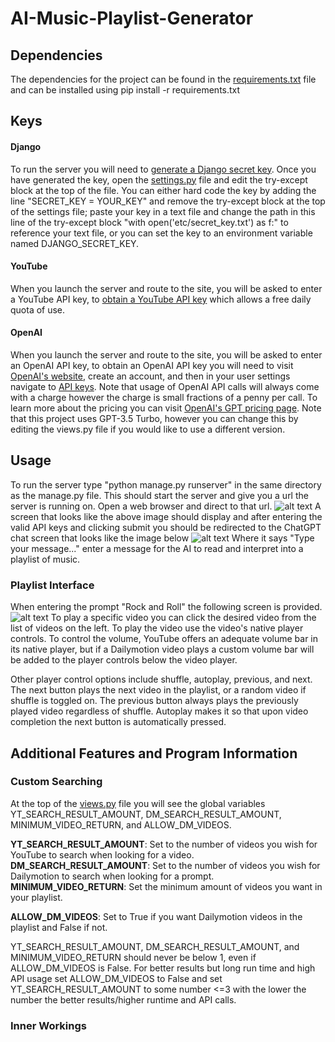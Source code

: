 # AI-Music-Playlist-Generator

## Dependencies

The dependencies for the project can be found in the [requirements.txt](https://github.com/mrmaxwellm9/AI-Music-Playlist-Generator/blob/master/requirements.txt) file and can be installed using pip install -r requirements.txt

## Keys

#### Django

To run the server you will need to [generate a Django secret key](https://www.educative.io/answers/how-to-generate-a-django-secretkey). Once you have generated the key, open the [settings.py](https://github.com/mrmaxwellm9/AI-Music-Playlist-Generator/blob/master/AiPlaylistMaker/settings.py) file and edit the try-except block at the top of the file. You can either hard code the key by adding the line "SECRET_KEY = YOUR_KEY" and remove the try-except block at the top of the settings file; paste your key in a text file and change the path in this line of the try-except block "with open('etc/secret_key.txt') as f:" to reference your text file, or you can set the key to an environment variable named DJANGO_SECRET_KEY.

#### YouTube

When you launch the server and route to the site, you will be asked to enter a YouTube API key, to [obtain a YouTube API key](https://developers.google.com/youtube/v3/getting-started) which allows a free daily quota of use. 

#### OpenAI

When you launch the server and route to the site, you will be asked to enter an OpenAI API key, to obtain an OpenAI API key you will need to visit [OpenAI's website](https://platform.openai.com/), create an account, and then in your user settings navigate to [API keys](https://platform.openai.com/account/api-keys). Note that usage of OpenAI API calls will always come with a charge however the charge is small fractions of a penny per call. To learn more about the pricing you can visit [OpenAI's GPT pricing page](https://openai.com/pricing). Note that this project uses GPT-3.5 Turbo, however you can change this by editing the views.py file if you would like to use a different version.

## Usage

To run the server type "python manage.py runserver" in the same directory as the manage.py file. This should start the server and give you a url the server is running on. Open a web browser and direct to that url. ![alt text](https://raw.githubusercontent.com/mrmaxwellm9/images/main/AI_Enter_Keys.png?token=GHSAT0AAAAAACEFFZBTTJMTY7ZWY54RYF5EZF5NV3A "Enter_API_Keys_Screen") 
A screen that looks like the above image should display and after entering the valid API keys and clicking submit you should be redirected to the ChatGPT chat screen that looks like the image below
![alt text](https://raw.githubusercontent.com/mrmaxwellm9/images/main/AI_Type_A_Message.png?token=GHSAT0AAAAAACEFFZBTPNL5JZQS4DUWNVN6ZF5NV4Q "GPT_Chat_Screen") 
Where it says "Type your message..." enter a message for the AI to read and interpret into a playlist of music. 

###  Playlist Interface

When entering the prompt "Rock and Roll" the following screen is provided. 
![alt text](https://raw.githubusercontent.com/mrmaxwellm9/images/main/AI_Video_Display.png?token=GHSAT0AAAAAACEFFZBTLAZ3YOR44CSUHNEEZF5NWGA "Rock_And_Roll_Playlist")
To play a specific video you can click the desired video from the list of videos on the left. To play the video use the video's native player controls. To control the volume, YouTube offers an adequate volume bar in its native player, but if a Dailymotion video plays a custom volume bar will be added to the player controls below the video player.

Other player control options include shuffle, autoplay, previous, and next. The next button plays the next video in the playlist, or a random video if shuffle is toggled on. The previous button always plays the previously played video regardless of shuffle. Autoplay makes it so that upon video completion the next button is automatically pressed.

## Additional Features and Program Information

### Custom Searching

At the top of the [views.py](https://github.com/mrmaxwellm9/AI-Music-Playlist-Generator/blob/master/chat/views.py) file you will see the global variables YT_SEARCH_RESULT_AMOUNT, DM_SEARCH_RESULT_AMOUNT, MINIMUM_VIDEO_RETURN, and ALLOW_DM_VIDEOS.

**YT_SEARCH_RESULT_AMOUNT**: Set to the number of videos you wish for YouTube to search when looking for a video.
**DM_SEARCH_RESULT_AMOUNT**: Set to the number of videos you wish for Dailymotion to search when looking for a prompt.
**MINIMUM_VIDEO_RETURN**: Set the minimum amount of videos you want in your playlist.

**ALLOW_DM_VIDEOS**: Set to True if you want Dailymotion videos in the playlist and False if not.

YT_SEARCH_RESULT_AMOUNT, DM_SEARCH_RESULT_AMOUNT, and MINIMUM_VIDEO_RETURN should never be below 1, even if ALLOW_DM_VIDEOS is False.
For better results but long run time and high API usage set ALLOW_DM_VIDEOS to False and set YT_SEARCH_RESULT_AMOUNT to some number <=3 with the lower the number the better results/higher runtime and API calls.

### Inner Workings
